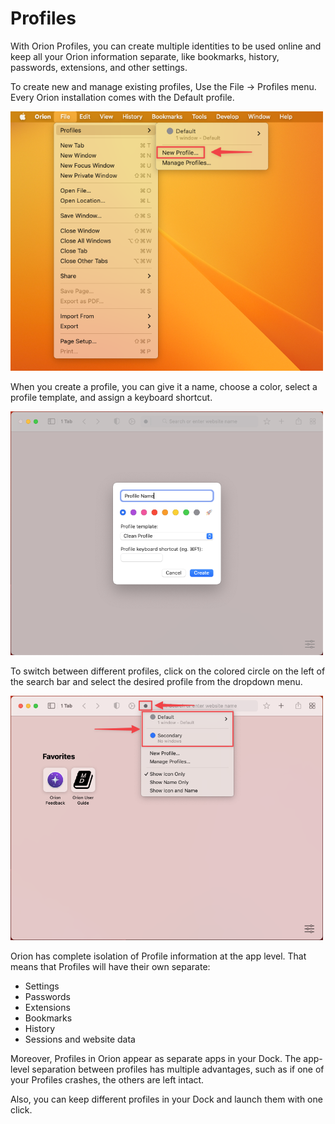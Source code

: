 # Profiles

With Orion Profiles, you can create multiple identities to be used online and keep all your Orion information separate, like bookmarks, history, passwords, extensions, and other settings.

To create new and manage existing profiles, Use the File -> Profiles menu. Every Orion installation comes with the Default profile.

<img src="./media/macos_profiles_new_profile_menu.png" width="500" alt="New Profile Menu"><br />

When you create a profile, you can give it a name, choose a color, select a profile template, and assign a keyboard shortcut.

<img src="./media/macos_profiles_new_profile_details.png" width="500" alt="New Profile Details"><br />

To switch between different profiles, click on the colored circle on the left of the search bar and select the desired profile from the dropdown menu.

<img src="./media/macos_profiles_switch_profile.png" width="500" alt="Switch Between Profiles"><br />

Orion has complete isolation of Profile information at the app level. That means that Profiles will have their own separate:

- Settings
- Passwords
- Extensions
- Bookmarks
- History
- Sessions and website data

Moreover, Profiles in Orion appear as separate apps in your Dock. The app-level separation between profiles has multiple advantages, such as if one of your Profiles crashes, the others are left intact.

Also, you can keep different profiles in your Dock and launch them with one click.
